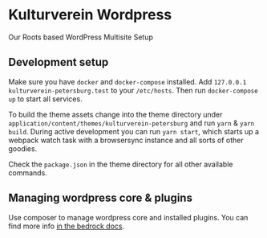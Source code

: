 # Kulturverein Wordpress

Our Roots based WordPress Multisite Setup

## Development setup

Make sure you have `docker` and `docker-compose` installed. Add `127.0.0.1 kulturverein-petersburg.test` to your `/etc/hosts`. Then run `docker-compose up` to start all services.

To build the theme assets change into the theme directory under `application/content/themes/kulturverein-petersburg` and run `yarn` & `yarn build`. During active development you can run `yarn start`, which starts up a webpack watch task with a browsersync instance and all sorts of other goodies.

Check the `package.json` in the theme directory for all other available commands.

## Managing wordpress core & plugins

Use composer to manage wordpress core and installed plugins. You can find more info [in the bedrock docs](https://roots.io/bedrock/docs/composer/).
